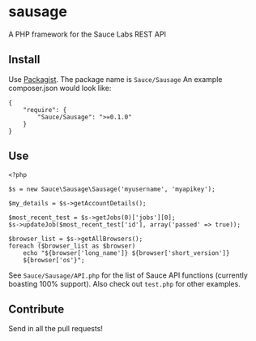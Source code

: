 sausage
=======

A PHP framework for the Sauce Labs REST API

Install
------------
Use [Packagist](http://packagist.org/). The package name is `Sauce/Sausage` An example composer.json would look
like:

    {
        "require": {
            "Sauce/Sausage": ">=0.1.0"
        }
    }

Use
---
    <?php 

    $s = new Sauce\Sausage\Sausage('myusername', 'myapikey');

    $my_details = $s->getAccountDetails();

    $most_recent_test = $s->getJobs(0)['jobs'][0];
    $s->updateJob($most_recent_test['id'], array('passed' => true));

    $browser_list = $s->getAllBrowsers();
    foreach ($browser_list as $browser)
        echo "${browser['long_name']} ${browser['short_version']}
        ${browser['os'}";

See `Sauce/Sausage/API.php` for the list of Sauce API functions (currently
boasting 100% support). Also check out `test.php` for other examples.

Contribute
---

Send in all the pull requests!
